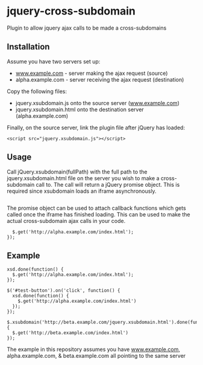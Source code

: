 jquery-cross-subdomain
======================

Plugin to allow jquery ajax calls to be made a cross-subdomains

## Installation

Assume you have two servers set up:

  - www.example.com - server making the ajax request (source)
  - alpha.example.com - server receiving the ajax request (destination)

Copy the following files:

  - jquery.xsubdomain.js onto the source server (www.example.com)
  - jquery.xsubdomain.html onto the destination server (alpha.example.com)

Finally, on the source server, link the plugin file after jQuery has loaded:

```<script src="//ajax.googleapis.com/ajax/libs/jquery/1.9.1/jquery.min.js"></script>
<script src="jquery.xsubdomain.js"></script>
```

## Usage

Call jQuery.xsubdomain(fullPath) with the full path to the jquery.xsubdomain.html file on the server you wish to make a cross-subdomain call to.  The call will return a jQuery promise object.  This is required since xsubdomain loads an iframe asynchronously.

```var xsd = $.xsubdomain('http://alpha.example.com/jquery.xsubdomain.html');
```

The promise object can be used to attach callback functions which gets called once the iframe has finished loading.  This can be used to make the actual cross-subdomain ajax calls in your code.

```xsd.done(function() {
  $.get('http://alpha.example.com/index.html');
});
```

## Example

```var xsd = $.xsubdomain('http://alpha.example.com/jquery.xsubdomain.html');
xsd.done(function() {
  $.get('http://alpha.example.com/index.html');
});

$('#test-button').on('click', function() {
  xsd.done(function() {
    $.get('http://alpha.example.com/index.html')
  });
});

$.xsubdomain('http://beta.example.com/jquery.xsubdomain.html').done(function() {
  $.get('http://beta.example.com/index.html')
});
```

The example in this repository assumes you have www.example.com, alpha.example.com, & beta.example.com all pointing to the same server

